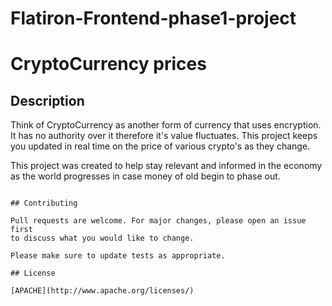 # Flatiron-Frontend-phase1-project
# CryptoCurrency prices



## Description
Think of CryptoCurrency as another form of currency that uses encryption. It has no authority over it therefore it's value fluctuates. This project keeps you updated in real time on the price of various crypto's as they change.

This project was created to help stay relevant and informed in the economy as the world progresses in case money of old begin to phase out.

```

## Contributing

Pull requests are welcome. For major changes, please open an issue first
to discuss what you would like to change.

Please make sure to update tests as appropriate.

## License

[APACHE](http://www.apache.org/licenses/)